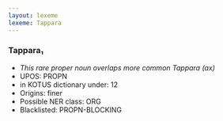 ```yaml
---
layout: lexeme
lexeme: Tappara
---
```


###  Tappara₁

* _This rare proper noun overlaps more common *Tappara* (ax)_
* UPOS:  PROPN
* in KOTUS dictionary under:  12
* Origins: finer 
* Possible NER class:  ORG
* Blacklisted:  PROPN-BLOCKING

